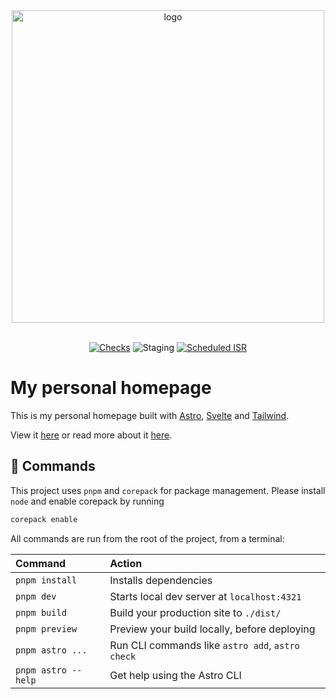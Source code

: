 <!--markdownlint-disable MD033 MD041-->

<div align=center>
  <img src="https://lukastrombach.dev/og/landing.png" alt="logo" width="500">
</div>

<br>

<div align=center>

[![Checks](https://github.com/Trombach/astro-homepage/actions/workflows/pr-checks.yml/badge.svg)](https://github.com/Trombach/astro-homepage/actions/workflows/pr-checks.yml)
![Staging](https://img.shields.io/github/deployments/Trombach/astro-homepage/Production?logo=vercel&label=Staging)
[![Scheduled ISR](https://github.com/Trombach/astro-homepage/actions/workflows/schedule.isr.yml/badge.svg?event=schedule)](https://github.com/Trombach/astro-homepage/actions/workflows/schedule.isr.yml)

</div>

# My personal homepage

This is my personal homepage built with [Astro](https://astro.build), [Svelte](https://svelte.dev) and [Tailwind](https://tailwindcss.com).

View it [here](https://lukastrombach.dev) or read more about it [here](https://www.lukastrombach.dev/projects/homepage).

## 🧞 Commands

This project uses `pnpm` and `corepack` for package management. Please install `node` and enable corepack by running

```bash
corepack enable
```

All commands are run from the root of the project, from a terminal:

| Command             | Action                                           |
| :------------------ | :----------------------------------------------- |
| `pnpm install`      | Installs dependencies                            |
| `pnpm dev`          | Starts local dev server at `localhost:4321`      |
| `pnpm build`        | Build your production site to `./dist/`          |
| `pnpm preview`      | Preview your build locally, before deploying     |
| `pnpm astro ...`    | Run CLI commands like `astro add`, `astro check` |
| `pnpm astro --help` | Get help using the Astro CLI                     |
